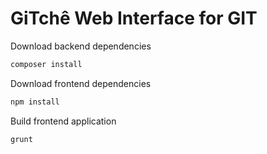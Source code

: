 GiTchê Web Interface for GIT
============================

Download backend dependencies

```bash
composer install
```

Download frontend dependencies

```bash
npm install
```

Build frontend application

```bash
grunt
```
